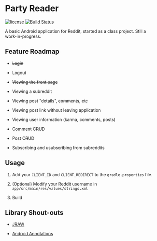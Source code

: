 # Party Reader

[![license](https://img.shields.io/github/license/AlbinoDrought/party-reader.svg)]()
[![Build Status](https://travis-ci.org/AlbinoDrought/party-reader.svg?branch=master)](https://travis-ci.org/AlbinoDrought/party-reader)

A basic Android application for Reddit, started as a class project. Still a work-in-progress.

## Feature Roadmap

- ~~Login~~

- Logout

- ~~Viewing the front page~~

- Viewing a subreddit

- Viewing post "details", ~~comments~~, etc

- Viewing post link without leaving application

- Viewing user information (karma, comments, posts)

- Comment C~~R~~UD

- Post C~~R~~UD

- Subscribing and usubscribing from subreddits


## Usage

1. Add your `CLIENT_ID` and `CLIENT_REDIRECT` to the `gradle.properties` file.

2. (Optional) Modify your Reddit username in `app/src/main/res/values/strings.xml`

3. Build

## Library Shout-outs

- [JRAW](https://github.com/thatJavaNerd/JRAW)

- [Android Annotations](https://github.com/androidannotations/androidannotations)
